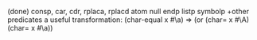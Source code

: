 (done) consp, car, cdr, rplaca, rplacd
atom
null
endp
listp
symbolp
+other predicates
<stassats> a useful transformation: (char-equal x #\a) => (or (char= x #\A) (char= x #\a))